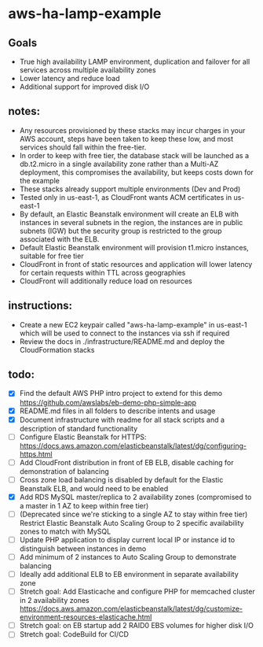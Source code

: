 # aws-ha-lamp-example

## Goals
- True high availability LAMP environment, duplication and failover for all services across multiple availability zones
- Lower latency and reduce load
- Additional support for improved disk I/O

## notes:
- Any resources provisioned by these stacks may incur charges in your AWS account, steps have been taken to keep these low, and most services should fall within the free-tier.
- In order to keep with free tier, the database stack will be launched as a db.t2.micro in a single availability zone rather than a Multi-AZ deployment, this compromises the availability, but keeps costs down for the example
- These stacks already support multiple environments (Dev and Prod)
- Tested only in us-east-1, as CloudFront wants ACM certificates in us-east-1
- By default, an Elastic Beanstalk environment will create an ELB with instances in several subnets in the region, the instances are in public subnets (IGW) but the security group is restricted to the group associated with the ELB.
- Default Elastic Beanstalk environment will provision t1.micro instances, suitable for free tier
- CloudFront in front of static resources and application will lower latency for certain requests within TTL across geographies
- CloudFront will additionally reduce load on resources  

## instructions:

- Create a new EC2 keypair called "aws-ha-lamp-example" in us-east-1 which will be used to connect to the instances via ssh if required
- Review the docs in ./infrastructure/README.md and deploy the CloudFormation stacks

## todo:

- [x] Find the default AWS PHP intro project to extend for this demo https://github.com/awslabs/eb-demo-php-simple-app
- [x] README.md files in all folders to describe intents and usage
- [x] Document infrastructure with readme for all stack scripts and a description of standard functionality
- [ ] Configure Elastic Beanstalk for HTTPS: https://docs.aws.amazon.com/elasticbeanstalk/latest/dg/configuring-https.html
- [ ] Add CloudFront distribution in front of EB ELB, disable caching for demonstration of balancing
- [ ] Cross zone load balancing is disabled by default for the Elastic Beanstalk ELB, and would need to be enabled
- [x] Add RDS MySQL master/replica to 2 availability zones (compromised to a master in 1 AZ to keep within free tier)
- [ ] (Deprecated since we're sticking to a single AZ to stay within free tier) Restrict Elastic Beanstalk Auto Scaling Group to 2 specific availability zones to match with MySQL
- [ ] Update PHP application to display current local IP or instance id to distinguish between instances in demo
- [ ] Add minimum of 2 instances to Auto Scaling Group to demonstrate balancing
- [ ] Ideally add additional ELB to EB environment in separate availability zone
- [ ] Stretch goal: Add Elasticache and configure PHP for memcached cluster in 2 availability zones https://docs.aws.amazon.com/elasticbeanstalk/latest/dg/customize-environment-resources-elasticache.html
- [ ] Stretch goal: on EB startup add 2 RAID0 EBS volumes for higher disk I/O
- [ ] Stretch goal: CodeBuild for CI/CD
